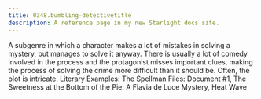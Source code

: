 ```yaml
---
title: 0348.bumbling-detectivetitle
description: A reference page in my new Starlight docs site.
---
```

A subgenre in which a character makes a lot of mistakes in solving a mystery, but manages to solve it anyway. There is usually a lot of comedy involved in the process and the protagonist misses important clues, making the process of solving the crime more difficult than it should be. Often, the plot is intricate. Literary Examples: The Spellman Files: Document #1, The Sweetness at the Bottom of the Pie: A Flavia de Luce Mystery, Heat Wave
